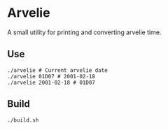 # Arvelie

A small utility for printing and converting arvelie time.

## Use

```
./arvelie # Current arvelie date
./arvelie 01D07 # 2001-02-18
./arvelie 2001-02-18 # 01D07
```

## Build

```
./build.sh
```
